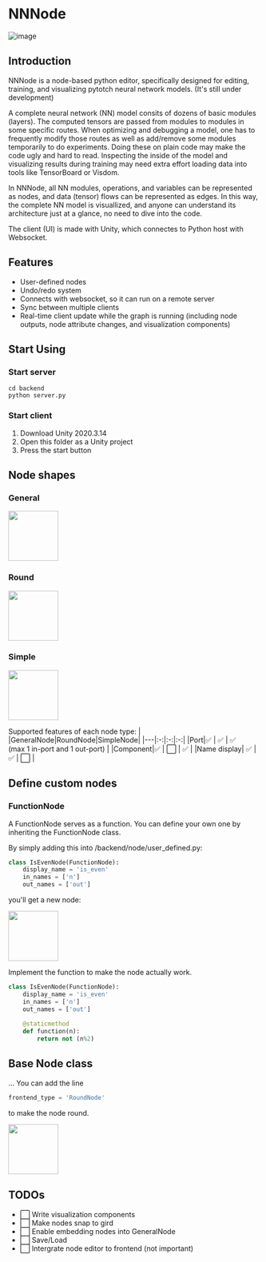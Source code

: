 # NNNode
![image](https://user-images.githubusercontent.com/30017117/126078649-887d8749-33ff-40f1-89e8-a43623f4e358.png)

## Introduction

NNNode is a node-based python editor, specifically designed for editing, training, and visualizing pytotch neural network models. (It's still under development)

A complete neural network (NN) model consits of dozens of basic modules (layers). The computed tensors are passed from modules to modules in some specific routes. When optimizing and debugging a model, one has to frequently modify those routes as well as add/remove some modules temporarily to do experiments. Doing these on plain code may make the code ugly and hard to read. Inspecting the inside of the model and visualizing results during training may need extra effort loading data into tools like TensorBoard or Visdom.

In NNNode, all NN modules, operations, and variables can be represented as nodes, and data (tensor) flows can be represented as edges. In this way, the complete NN model is visuallized, and anyone can understand its architecture just at a glance, no need to dive into the code.

The client (UI) is made with Unity, which connectes to Python host with Websocket.

## Features
- User-defined nodes
- Undo/redo system
- Connects with websocket, so it can run on a remote server
- Sync between multiple clients
- Real-time client update while the graph is running (including node outputs, node attribute changes, and visualization components)

## Start Using
### Start server
```
cd backend
python server.py
```
### Start client
1. Download Unity 2020.3.14 
2. Open this folder as a Unity project
3. Press the start button

## Node shapes
### General

<img src="https://user-images.githubusercontent.com/30017117/126072854-ba9c47a9-5e0f-4220-8a6e-81a896a2dc11.png" height="100" />

### Round

<img src="https://user-images.githubusercontent.com/30017117/126073098-0689d4d5-57ad-4b43-8219-63c30b00ab82.png" height="100" />

### Simple

<img src="https://user-images.githubusercontent.com/30017117/126073182-67c3cd75-ff0f-460c-a8e2-b1087e30c3b5.png" height="100" />

Supported features of each node type:
|   |GeneralNode|RoundNode|SimpleNode|
|---|:-:|:-:|:-:|
|Port|✅ | ✅  | ✅<br>(max 1 in-port and 1 out-port)  |
|Component|✅ | ⬜️  | ✅  |
|Name display| ✅  |  ✅ | ⬜️  |

## Define custom nodes
### FunctionNode
A FunctionNode serves as a function. You can define your own one by inheriting the FunctionNode class.

By simply adding this into /backend/node/user_defined.py:

```python
class IsEvenNode(FunctionNode):
    display_name = 'is_even'
    in_names = ['n']
    out_names = ['out']
```
you'll get a new node:

<img src="https://user-images.githubusercontent.com/30017117/126074317-8fbb8654-f82d-47e6-bcbf-d727281f8c31.png" height="100" />

Implement the function to make the node actually work.

```python
class IsEvenNode(FunctionNode):
    display_name = 'is_even'
    in_names = ['n']
    out_names = ['out']
    
    @staticmethod
    def function(n):
        return not (n%2)
```
 
 ## Base Node class
 ...
 You can add the line
 ```python
 frontend_type = 'RoundNode'
 ```
to make the node round.

<img src="https://user-images.githubusercontent.com/30017117/126074685-e189983f-7a6b-4a8f-bbf8-b0898acf9cc6.png" height="100" />

## TODOs
- ⬜️ Write visualization components
- ⬜️ Make nodes snap to gird
- ⬜️ Enable embedding nodes into GeneralNode
- ⬜️ Save/Load
- ⬜️ Intergrate node editor to frontend (not important)

